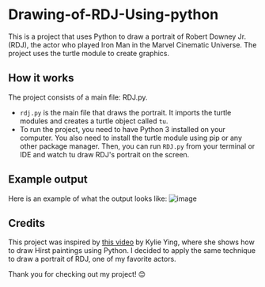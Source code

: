 # Drawing-of-RDJ-Using-python

This is a project that uses Python to draw a portrait of Robert Downey Jr. (RDJ), the actor who played Iron Man in the Marvel Cinematic Universe. The project uses the turtle module to create graphics.

## How it works

The project consists of a main file: RDJ.py.

- `rdj.py` is the main file that draws the portrait. It imports the turtle modules and creates a turtle object called `tu`.
- To run the project, you need to have Python 3 installed on your computer. You also need to install the turtle module using pip or any other package manager. Then, you can run `RDJ.py` from your terminal or IDE and watch tu draw RDJ's portrait on the screen.

## Example output

Here is an example of what the output looks like:
![image](https://github.com/swarup-09/Drawing-of-RDJ-Using-python/assets/129937126/841870d5-fcfa-4333-908b-48a1798f0210)

## Credits

This project was inspired by [this video](https://www.youtube.com/watch?v=8ext9G7xspg) by Kylie Ying, where she shows how to draw Hirst paintings using Python. I decided to apply the same technique to draw a portrait of RDJ, one of my favorite actors.

Thank you for checking out my project! 😊
